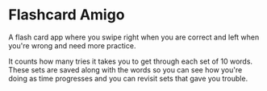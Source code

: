 # Flashcard Amigo

A flash card app where you swipe right when you are correct and left when you're wrong and need more practice.

It counts how many tries it takes you to get through each set of 10 words. These sets
are saved along with the words so you can see how you're doing as time progresses and
you can revisit sets that gave you trouble.
